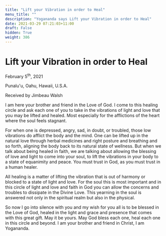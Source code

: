```yaml
---
title: "Lift your Vibration in order to Heal"
menu_title: ""
description: "Yogananda says Lift your Vibration in order to Heal"
date: 2021-03-29 07:21:03+11:00
draft: False
hidden: True
weight: 386
---
```

# Lift your Vibration in order to Heal 

February 5<sup>th</sup>, 2021

Punalu'u, Oahu, Hawaii, U.S.A.

Received by Jimbeau Walsh


I am here your brother and friend in the Love of God. I come to this healing circle and ask each one of you to take in the vibrations of light and love that you may be lifted and healed. Most especially for the afflictions of the heart where the soul feels stagnant. 

For when one is depressed, angry, sad, in doubt, or troubled, those low vibrations do afflict the body and the mind. One can be lifted up in the natural love through herbal medicines and right posture and breathing and so forth, aligning the body back to its natural state of wellness. But when we talk about being healed in faith, we are talking about allowing the blessing of love and light to come into your soul, to lift the vibrations in your body to a state of equanimity and peace. You must trust in God, as you must trust in a human healer. 

All healing is a matter of lifting the vibration that is out of harmony or blocked to a state of light and love. For the soul this is most important and in this circle of light and love and faith in God you can allow the concerns and troubles to dissipate in the Divine Love. This yearning in the soul is answered not only in the spiritual realm but also in the physical. 

So now I go into silence with you and my wish for you all is to be blessed in the Love of God, healed in the light and grace and presence that comes with this great gift. May it be yours. May God bless each one, heal each one in this circle and beyond. I am your brother and friend in Christ, I am Yogananda.